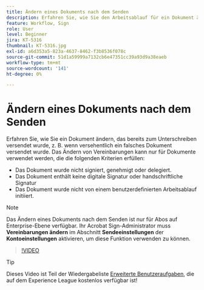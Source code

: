 ```yaml
---
title: Ändern eines Dokuments nach dem Senden
description: Erfahren Sie, wie Sie den Arbeitsablauf für ein Dokument ändern, das bereits in Bearbeitung ist.
feature: Workflow, Sign
role: User
level: Beginner
jira: KT-5316
thumbnail: KT-5316.jpg
exl-id: a6d353a5-823a-4637-8462-f3b8536f078c
source-git-commit: 51d1a59999a7132cb6e47351cc39a93d9a38eaeb
workflow-type: tm+mt
source-wordcount: '141'
ht-degree: 0%

---
```


# Ändern eines Dokuments nach dem Senden

Erfahren Sie, wie Sie ein Dokument ändern, das bereits zum Unterschreiben versendet wurde, z. B. wenn versehentlich ein falsches Dokument versendet wurde. Das Ändern von Vereinbarungen kann nur für Dokumente verwendet werden, die die folgenden Kriterien erfüllen:

* Das Dokument wurde nicht signiert, genehmigt oder delegiert.
* Das Dokument enthält keine digitale Signatur oder handschriftliche Signatur
* Das Dokument wurde nicht von einem benutzerdefinierten Arbeitsablauf initiiert.


>[!NOTE]
>
>Das Ändern eines Dokuments nach dem Senden ist nur für Abos auf Enterprise-Ebene verfügbar. Ihr Acrobat Sign-Administrator muss **Vereinbarungen ändern** im Abschnitt **Sendeeinstellungen** der **Kontoeinstellungen** aktivieren, um diese Funktion verwenden zu können.

>[!VIDEO](https://video.tv.adobe.com/v/342299?quality=12&learn=on&hidetitle=true)

>[!TIP]
>
>Dieses Video ist Teil der Wiedergabeliste [Erweiterte Benutzeraufgaben](https://experienceleague.adobe.com/de/playlists/acrobat-sign-perform-advanced-tasks-business-users), die auf dem Experience League kostenlos verfügbar ist!
